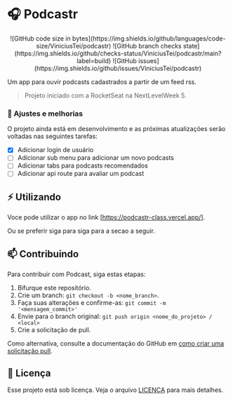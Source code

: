 # 🎧 Podcastr

<div align="center">
![GitHub code size in bytes](https://img.shields.io/github/languages/code-size/ViniciusTei/podcastr)
![GitHub branch checks state](https://img.shields.io/github/checks-status/ViniciusTei/podcastr/main?label=build)
![GitHub issues](https://img.shields.io/github/issues/ViniciusTei/podcastr)
</div>

Um app para ouvir podcasts cadastrados a partir de um feed rss.

> Projeto iniciado com a RocketSeat na NextLevelWeek 5.

### 📐 Ajustes e melhorias

O projeto ainda está em desenvolvimento e as próximas atualizações serão voltadas nas seguintes tarefas:

- [x] Adicionar login de usuário
- [ ] Adicionar sub menu para adicionar um novo podcasts
- [ ] Adicionar tabs para podcasts recomendados
- [ ] Adicionar api route para avaliar um podcast
 
 ## ⚡ Utilizando

 Voce pode utilizar o app no link [https://podcastr-class.vercel.app/].

 Ou se preferir siga para siga para a secao a seguir.

 ## 📫 Contribuindo

Para contribuir com Podcast, siga estas etapas:

1. Bifurque este repositório.
2. Crie um branch: `git checkout -b <nome_branch>`.
3. Faça suas alterações e confirme-as: `git commit -m '<mensagem_commit>'`
4. Envie para o branch original: `git push origin <nome_do_projeto> / <local>`
5. Crie a solicitação de pull.

Como alternativa, consulte a documentação do GitHub em [como criar uma solicitação pull](https://help.github.com/en/github/collaborating-with-issues-and-pull-requests/creating-a-pull-request).

## 📝 Licença

Esse projeto está sob licença. Veja o arquivo [LICENÇA](LICENSE.md) para mais detalhes.
